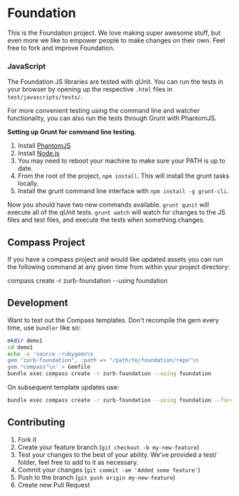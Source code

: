 # Foundation

This is the Foundation project.  We love making super awesome stuff, but even more we like to empower people to make changes on their own.  Feel free to fork and improve Foundation.

### JavaScript

The Foundation JS libraries are tested with qUnit. You can run the tests in your browser by opening up the respective `.html` files in `test/javascripts/tests/`.

For more convenient testing using the command line and watcher functionality, you can also run the tests through Grunt with PhantomJS.

**Setting up Grunt for command line testing.**

1. Install [PhantomJS](http://phantomjs.org/)
2. Install [Node.js](http://nodejs.org/)
3. You may need to reboot your machine to make sure your PATH is up to date.
4. From the root of the project, `npm install`. This will install the grunt tasks locally.
5. Install the grunt command line interface with `npm install -g grunt-cli`.

Now you should have two new commands available. `grunt qunit` will execute all of the qUnit tests. `grunt watch` will watch for changes to the JS files and test files, and execute the tests when something changes.

## Compass Project

If you have a compass project and would like updated assets you can run the following command at any given time from within your project directory:

compass create -r zurb-foundation --using foundation

## Development

Want to test out the Compass templates.  Don't recompile the gem every time, use `bundler` like so:

```bash
mkdir demo1
cd demo1
echo -e 'source :rubygems\n
gem "zurb-foundation", :path => "/path/to/foundation/repo"\n
gem "compass"\n' > Gemfile
bundle exec compass create -r zurb-foundation --using foundation
```

On subsequent template updates use:

```bash
bundle exec compass create -r zurb-foundation --using foundation --force
```

## Contributing

1. Fork it
2. Create your feature branch (`git checkout -b my-new-feature`)
3. Test your changes to the best of your ability.  We've provided a test/ folder, feel free to add to it as necessary.
4. Commit your changes (`git commit -am 'Added some feature'`)
5. Push to the branch (`git push origin my-new-feature`)
6. Create new Pull Request
